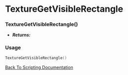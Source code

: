 # TextureGetVisibleRectangle

### TextureGetVisibleRectangle()
- ***Returns:*** 

### Usage

```Lua
TextureGetVisibleRectangle()
```


[Back To Scripting Documentation](../README.md)
